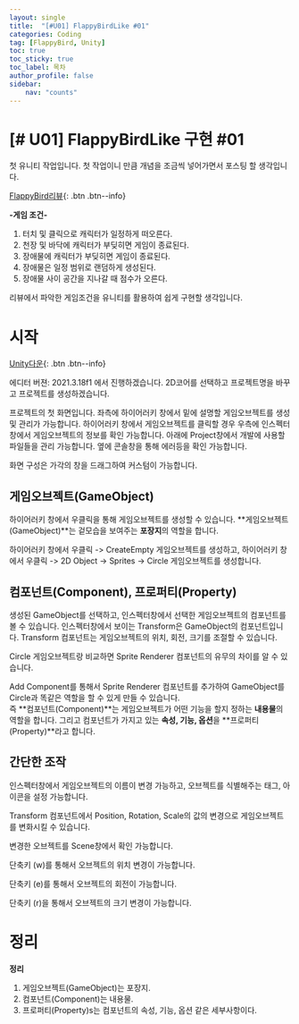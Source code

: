 ```yaml
---
layout: single
title:  "[#U01] FlappyBirdLike #01"
categories: Coding
tag: [FlappyBird, Unity]
toc: true 
toc_sticky: true 
toc_label: 목차    
author_profile: false
sidebar:
    nav: "counts"
---
```


# [# U01] FlappyBirdLike 구현 #01 

첫 유니티 작업입니다. 첫 작업이니 만큼 개념을 조금씩 넣어가면서 포스팅 할 생각입니다.

[FlappyBird리뷰](https://dozekr.github.io/gamereview/flappybird/){: .btn .btn--info}

**-게임 조건-**

1. 터치 및 클릭으로 캐릭터가 일정하게 떠오른다.
2. 천장 및 바닥에 캐릭터가 부딪히면 게임이 종료된다.
3. 장애물에 캐릭터가 부딪히면 게임이 종료된다.
4. 장애물은 일정 범위로 랜덤하게 생성된다.
5. 장애물 사이 공간을 지나갈 때 점수가 오른다.


리뷰에서 파악한 게임조건을 유니티를 활용하여 쉽게 구현할 생각입니다.

# 시작

[Unity다운](https://store.unity.com/kr/download?gclid=Cj0KCQiAi8KfBhCuARIsADp-A551c5kKfOAVcE6jWVTW-V2mNXrpNT8yZgX3o9ZM3S9mlB3xIwn4U5YaAlMQEALw_wcB&gclsrc=aw.ds){: .btn .btn--info}

에디터 버젼: 2021.3.18f1 에서 진행하겠습니다.
2D코어를 선택하고 프로젝트명을 바꾸고 프로젝트를 생성하겠습니다.



프로젝트의 첫 화면입니다. 
좌측에 하이어러키 창에서 밑에 설명할 게임오브젝트를 생성 및 관리가 가능합니다.
하이어러키 창에서 게임오브젝트를 클릭할 경우 우측에 인스펙터창에서 게임오브젝트의 정보를 확인 가능합니다.
아래에 Project창에서 개발에 사용할 파일들을 관리 가능합니다. 옆에 콘솔창을 통해 에러등을 확인 가능합니다.



화면 구성은 가각의 창을 드래그하여 커스텀이 가능합니다.



## 게임오브젝트(GameObject) 



하이어러키 창에서 우클릭을 통해 게임오브젝트를 생성할 수 있습니다.
**게임오브젝트(GameObject)**는 겉모습을 보여주는 **포장지**의 역할을 합니다.





하이어러키 창에서 우클릭 -> CreateEmpty 게임오브젝트를 생성하고,
하이어러키 창에서 우클릭 -> 2D Object -> Sprites -> Circle 게임오브젝트를 생성합니다.



## 컴포넌트(Component), 프로퍼티(Property)

생성된 GameObject를 선택하고, 인스펙터창에서 선택한 게임오브젝트의 컴포넌트를 볼 수 있습니다.
인스펙터창에서 보이는 Transform은 GameObject의 컴포넌트입니다. 
Transform 컴포넌트는 게임오브젝트의 위치, 회전, 크기를 조절할 수 있습니다.



Circle 게임오브젝트랑 비교하면 Sprite Renderer 컴포넌트의 유무의 차이를 알 수 있습니다.



Add Component를 통해서 Sprite Renderer 컴포넌트를 추가하여 GameObject를 Circle과 똑같은 역할을 할 수 있게 만들 수 있습니다.  
즉 **컴포넌트(Component)**는 게임오브젝트가 어떤 기능을 할지 정하는 **내용물**의 역할을 합니다.
그리고 컴포넌트가 가지고 있는 **속성, 기능, 옵션**을 **프로퍼티(Property)**라고 합니다. 



## 간단한 조작

인스펙터창에서 게임오브젝트의 이름이 변경 가능하고, 오브젝트를 식별해주는 태그, 아이콘을 설정 가능합니다.

Transform 컴포넌트에서 Position, Rotation, Scale의 값의 변경으로 게임오브젝트를 변화시킬 수 있습니다.

변경한 오브젝트를 Scene창에서 확인 가능합니다.



단축키 (w)를 통해서 오브젝트의 위치 변경이 가능합니다.



단축키 (e)를 통해서 오브젝트의  회전이 가능합니다.



단축키 (r)을 통해서 오브젝트의 크기 변경이 가능합니다.



# 정리

**정리**

1. 게임오브젝트(GameObject)는 포장지.
2. 컴포넌트(Component)는 내용물.
3. 프로퍼티(Property)s는 컴포넌트의 속성, 기능, 옵션 같은 세부사항이다.

